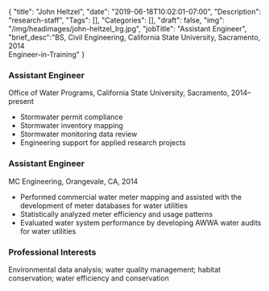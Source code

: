 {
	"title": "John Heltzel",
	"date": "2019-06-18T10:02:01-07:00",
	"Description": "research-staff",
	"Tags": [],
	"Categories": [],
	"draft": false,
	"img": "/img/headimages/john-heltzel_lrg.jpg",
	"jobTitle": "Assistant Engineer",
	"brief_desc":"BS, Civil Engineering, California State University, Sacramento, 2014<br>Engineer-in-Training"
}

### Assistant Engineer

Office of Water Programs, California State University, Sacramento, 2014–present
<ul>
<li> Stormwater permit compliance</li>
<li> Stormwater inventory mapping</li>
<li> Stormwater monitoring data review</li>
<li> Engineering support for applied research projects</li>
</ul>
  

### Assistant Engineer

MC Engineering, Orangevale, CA, 2014

<ul>
<li> Performed commercial water meter mapping and assisted with the development of meter databases for water utilities</li>
<li> Statistically analyzed meter efficiency and usage patterns</li>
<li> Evaluated water system performance by developing AWWA water audits for water utilities</li>
</ul>
  

### Professional Interests

Environmental data analysis; water quality management; habitat conservation; water efficiency and conservation